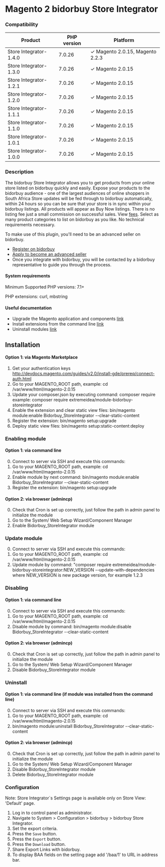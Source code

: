 # Magento 2 bidorbuy Store Integrator

### Compatibility

| Product | PHP version  | Platform |
| ------- | --- | --- |
| Store Integrator-1.4.0  | 7.0.26   |✓ Magento 2.0.15, Magento 2.2.3|
| Store Integrator-1.3.0  | 7.0.26   |✓ Magento 2.0.15 |
| Store Integrator-1.2.1  | 7.0.26   |✓ Magento 2.0.15 |
| Store Integrator-1.2.0  | 7.0.26   |✓ Magento 2.0.15 |
| Store Integrator-1.1.1  | 7.0.26   |✓ Magento 2.0.15 |
| Store Integrator-1.1.0  | 7.0.26   |✓ Magento 2.0.15 |
| Store Integrator-1.0.1  | 7.0.26   |✓ Magento 2.0.15 |
| Store Integrator-1.0.0  | 7.0.26   |✓ Magento 2.0.15 |

### Description
The bidorbuy Store Integrator allows you to get products from your online store listed on bidorbuy quickly and easily.
Expose your products to the bidorbuy audience - one of the largest audiences of online shoppers in South Africa Store updates will be fed through to bidorbuy automatically, within 24 hours so you can be sure that your store is in sync within your bidorbuy listings. All products will appear as Buy Now listings. There is no listing fee just a small commission on successful sales. View [fees](https://support.bidorbuy.co.za/index.php?/Knowledgebase/Article/View/22/0/fee-rate-card---what-we-charge). Select as many product categories to list on bidorbuy as you like. No technical requirements necessary.

To make use of this plugin, you'll need to be an advanced seller on bidorbuy.
 * [Register on bidorbuy](https://www.bidorbuy.co.za/jsp/registration/UserRegistration.jsp?action=Modify)
 * [Apply to become an advanced seller](https://www.bidorbuy.co.za/jsp/seller/registration/UserSellersRequest.jsp)
 * Once you integrate with bidorbuy, you will be contacted by a bidorbuy representative to guide you through the process.

#### System requirements

Minimum Supported PHP versions: 7.1+

PHP extensions: curl, mbstring

#### Useful documentation
* Upgrade the Magento application and components [link](http://devdocs.magento.com/guides/v2.2/comp-mgr/extens-man/extensman-main-pg.html)
* Install extensions from the command line [link](http://devdocs.magento.com/guides/v2.2/comp-mgr/install-extensions.html)
* Uninstall modules [link](http://devdocs.magento.com/guides/v2.0/install-gde/install/cli/install-cli-uninstall-mods.html)

## Installation

#### Option 1: via Magento Marketplace
1. Get your authentication keys http://devdocs.magento.com/guides/v2.0/install-gde/prereq/connect-auth.html
2. Go to your MAGENTO_ROOT path, example: cd /var/www/html/magento-2.0.15
3. Update your composer.json by executing command: composer require <component-name> example: composer require extremeidea/module-bidorbuy-storeintegrator
4. Enable the extension and clear static view files: bin/magento module:enable Bidorbuy_StoreIntegrator --clear-static-content 
5. Register the extension: bin/magento setup:upgrade
6. Deploy static view files: bin/magento setup:static-content:deploy 
    
### Enabling module

####  Option 1: via command line      
0. Connect to server via SSH and execute this commands: 
1. Go to your MAGENTO_ROOT path, example: cd /var/www/html/magento-2.0.15
2. Enable module by next command: bin/magento module:enable Bidorbuy_StoreIntegrator --clear-static-content
3. Register the extension: bin/magento setup:upgrade

####  Option 2: via browser (admincp)
0. Check that  Cron is set up correctly, just follow the path in admin panel to initialize the module 
1. Go to the System/ Web Setup Wizard/Component Manager  
2. Enable Bidorbuy_StoreIntegrator module

### Update module
0. Connect to server via SSH and execute this commands:
1. Go to your MAGENTO_ROOT path, example: cd /var/www/html/magento-2.0.15
2. Update module by command: "composer require extremeidea/module-bidorbuy-storeintegrator:NEW_VERSION --update-with-dependencies
    where NEW_VERSION is new package version, for example 1.2.3
### Disabling

####  Option 1: via command line
0. Connect to server via SSH and execute this commands: 
1. Go to your MAGENTO_ROOT path, example: cd /var/www/html/magento-2.0.15
2. Disable module by command: bin/magento module:disable Bidorbuy_StoreIntegrator --clear-static-content 

####  Option 2: via browser (admincp)
0. Check that  Cron is set up correctly, just follow the path in admin panel to initialize the module 
1. Go to the System/ Web Setup Wizard/Component Manager  
2. Disable Bidorbuy_StoreIntegrator module

### Uninstall

####  Option 1: via command line (if module was installed from the command line)
0. Connect to server via SSH and execute this commands: 
1. Go to your MAGENTO_ROOT path, example: cd /var/www/html/magento-2.0.15
2. bin/magento module:uninstall Bidorbuy_StoreIntegrator --clear-static-content 

####  Option 2: via browser (admincp)
0. Check that  Cron is set up correctly, just follow the path in admin panel to initialize the module 
1. Go to the System/ Web Setup Wizard/Component Manager  
2. Disable Bidorbuy_StoreIntegrator module
3. Delete Bidorbuy_StoreIntegrator module

### Configuration

Note: Store Integrator`s Settings page is available only on Store View: 'Default' page.        

1. Log in to control panel as administrator.
2. Navigate to System > Configuration > bidorbuy > bidorbuy Store Integrator.
3. Set the export criteria.
4. Press the `Save` button.
5. Press the `Export` button.
6. Press the `Download` button.
7. Share Export Links with bidorbuy.
8. To display BAA fields on the setting page add '/baa/1' to URL in address bar.